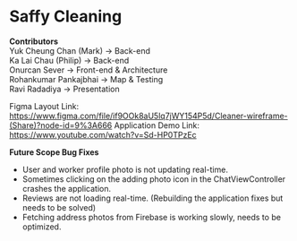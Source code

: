 # Saffy Cleaning

**Contributors**<br>
Yuk Cheung Chan (Mark) -> Back-end<br>
Ka Lai Chau (Philip) -> Back-end<br>
Onurcan Sever -> Front-end & Architecture<br>
Rohankumar Pankajbhai -> Map & Testing<br>
Ravi Radadiya -> Presentation<br>

Figma Layout Link: https://www.figma.com/file/if9OOk8aU5lq7jWY154P5d/Cleaner-wireframe-(Share)?node-id=9%3A666
Application Demo Link: https://www.youtube.com/watch?v=Sd-HP0TPzEc

**Future Scope Bug Fixes**
* User and worker profile photo is not updating real-time.
* Sometimes clicking on the adding photo icon in the ChatViewController crashes the application.
* Reviews are not loading real-time. (Rebuilding the application fixes but needs to be solved)
* Fetching address photos from Firebase is working slowly, needs to be optimized.
